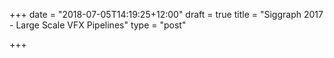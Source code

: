 +++
date = "2018-07-05T14:19:25+12:00"
draft = true
title = "Siggraph 2017 - Large Scale VFX Pipelines"
type = "post"

+++
